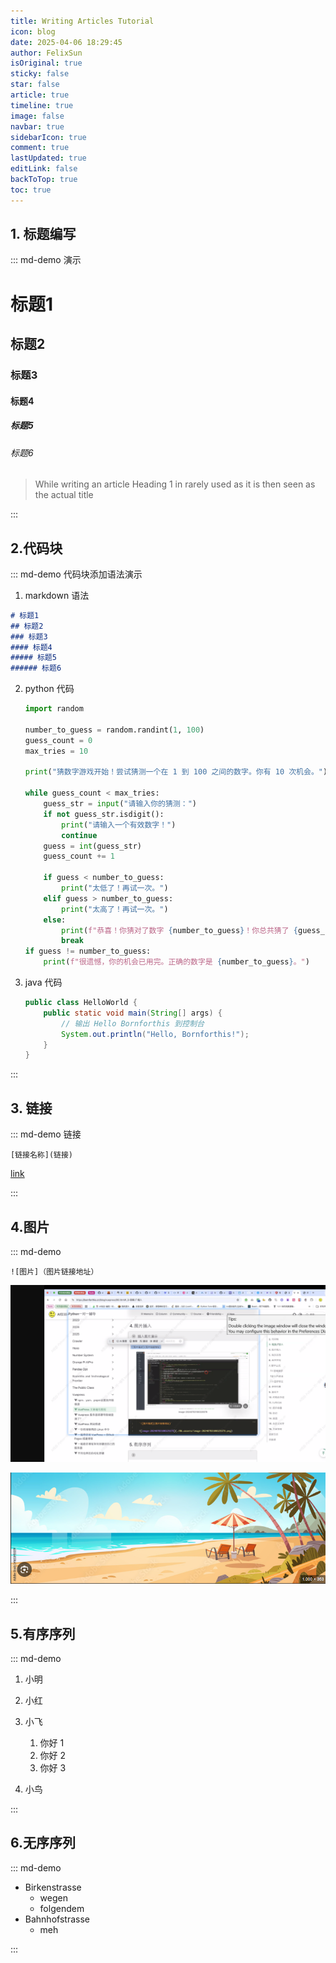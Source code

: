 ```yaml
---
title: Writing Articles Tutorial
icon: blog
date: 2025-04-06 18:29:45
author: FelixSun
isOriginal: true
sticky: false
star: false
article: true
timeline: true
image: false
navbar: true
sidebarIcon: true
comment: true
lastUpdated: true
editLink: false
backToTop: true
toc: true
---
```


## 1. 标题编写

::: md-demo 演示

# 标题1

## 标题2

### 标题3

#### 标题4

##### 标题5

###### 标题6



> While writing an article Heading 1 in rarely used as it is then seen as the actual title

:::

## 2.代码块

::: md-demo 代码块添加语法演示



1. markdown 语法

``` markdown
# 标题1
## 标题2
### 标题3 
#### 标题4
##### 标题5
###### 标题6
```

2. python 代码

   ``` python
   import random
   
   number_to_guess = random.randint(1, 100)
   guess_count = 0
   max_tries = 10
   
   print("猜数字游戏开始！尝试猜测一个在 1 到 100 之间的数字。你有 10 次机会。")
   
   while guess_count < max_tries:
       guess_str = input("请输入你的猜测：")
       if not guess_str.isdigit():
           print("请输入一个有效数字！")
           continue
       guess = int(guess_str)
       guess_count += 1
   
       if guess < number_to_guess:
           print("太低了！再试一次。")
       elif guess > number_to_guess:
           print("太高了！再试一次。")
       else:
           print(f"恭喜！你猜对了数字 {number_to_guess}！你总共猜了 {guess_count} 次。")
           break
   if guess != number_to_guess:
       print(f"很遗憾，你的机会已用完。正确的数字是 {number_to_guess}。")
   
   ```

3. java 代码

   ``` java
   public class HelloWorld {
       public static void main(String[] args) {
           // 输出 Hello Bornforthis 到控制台
           System.out.println("Hello, Bornforthis!");
       }
   }
   
   ```

   

:::

## 3. 链接

::: md-demo 链接

`[链接名称](链接)`

[link](https://bigsnowman10.github.io)

:::

## 4.图片

::: md-demo

`![图片]（图片链接地址）`

![image-20250413121127398](blog-first-day.assets/image-20250413121127398.png)

![image-20250413121726920](blog-first-day.assets/image-20250413121726920.png)

:::

## 5.有序序列

::: md-demo

1. 小明

2. 小红

3. 小飞
    1. 你好 1
    2. 你好 2
    3. 你好 3
4. 小鸟

:::

##  6.无序序列

::: md-demo

- Birkenstrasse 
    - wegen
    - folgendem
- Bahnhofstrasse
    - meh

:::